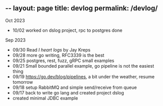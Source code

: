 --
layout: page
title: devlog
permalink: /devlog/
---

Oct 2023
- 10/02 worked on dslog project, rpc to postgres done

Sep 2023
- 09/30 Read *I heart logs* by Jay Kreps 
- 09/28 more go writing, RFC3339 is the best 
- 09/25 postgres, rest, fuzz, gRPC small examples
- 09/21 Small bounded parallel example, go pipeline is not the easiest thing 
- 09/19 https://go.dev/blog/pipelines, a bit under the weather, resume tomorrow
- 09/18 setup RabbitMQ and simple send/receive from queue
- 09/17 back to write go lang and created project dslog 
- created minimal JDBC example
